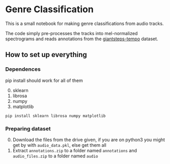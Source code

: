 # Genre Classification

This is a small notebook for making genre classifications from audio tracks.

The code simply pre-processes the tracks into mel-normalized spectrograms and reads annotations from the [giantsteps-tempo](https://github.com/GiantSteps/giantsteps-tempo-dataset) dataset.


## How to set up everything


### Dependences
pip install should work for all of them

0. sklearn
0. librosa
0. numpy
0. matplotlib

```
pip install sklearn librosa numpy matplotlib
```


### Preparing dataset
0. Download the files from the drive given, if you are on python3 you might get by with `audio_data.pkl`, else get them all
0. Extract `annotations.zip` to a folder named `annotations` and `audio_files.zip` to a folder named `audio`

